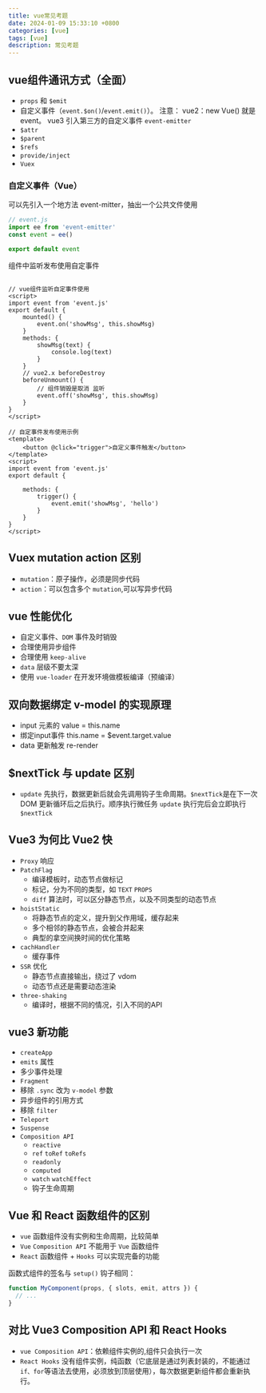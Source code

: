 ```yaml
---
title: vue常见考题
date: 2024-01-09 15:33:10 +0800
categories: [vue]
tags: [vue]
description: 常见考题
---
```


## vue组件通讯方式（全面）
- `props` 和 `$emit`
- 自定义事件（`event.$on()`/`event.emit()`）。 
注意： vue2：new Vue() 就是 event。
vue3  引入第三方的自定义事件 `event-emitter`
- `$attr`
- `$parent`
- `$refs`
- `provide/inject`
- `Vuex`


### 自定义事件（Vue）
可以先引入一个地方法 event-mitter，抽出一个公共文件使用
```js
// event.js
import ee from 'event-emitter'
const event = ee()

export default event

```
组件中监听发布使用自定事件
```vue

// vue组件监听自定事件使用
<script>
import event from 'event.js'
export default {
    mounted() {
        event.on('showMsg', this.showMsg)
    }
    methods: {
        showMsg(text) {
            console.log(text)
        }
    }
    // vue2.x beforeDestroy
    beforeUnmount() {
        // 组件销毁是取消 监听
        event.off('showMsg', this.showMsg)
    }
}
</script>

// 自定事件发布使用示例
<template>
    <button @click="trigger">自定义事件触发</button>
</template>
<script>
import event from 'event.js'
export default {
    
    methods: {
        trigger() {
            event.emit('showMsg', 'hello')
        }
    }
}
</script>
```


## Vuex mutation action 区别
- `mutation`：原子操作，必须是同步代码
- `action`：可以包含多个 `mutation`,可以写异步代码

## vue 性能优化
- 自定义事件、`DOM` 事件及时销毁
- 合理使用异步组件
- 合理使用 `keep-alive`
- `data` 层级不要太深
- 使用 `vue-loader` 在开发环境做模板编译（预编译）

## 双向数据绑定 v-model 的实现原理
- input 元素的 value = this.name
- 绑定input事件 this.name = $event.target.value
- data 更新触发 re-render

## $nextTick 与 update 区别
- `update` 先执行，数据更新后就会先调用钩子生命周期。`$nextTick`是在下一次 DOM 更新循环后之后执行。顺序执行微任务 `update` 执行完后会立即执行 `$nextTick`

## Vue3 为何比 Vue2 快
- `Proxy` 响应
- `PatchFlag`
    - 编译模板时，动态节点做标记
    - 标记，分为不同的类型，如 `TEXT` `PROPS`
    - `diff` 算法时，可以区分静态节点，以及不同类型的动态节点
- `hoistStatic`
    - 将静态节点的定义，提升到父作用域，缓存起来
    - 多个相邻的静态节点，会被合并起来
    - 典型的拿空间换时间的优化策略
- `cachHandler`
    - 缓存事件
- `SSR` 优化
    - 静态节点直接输出，绕过了 vdom
    - 动态节点还是需要动态渲染
- `three-shaking`
    - 编译时，根据不同的情况，引入不同的API

## vue3 新功能
- `createApp`
- `emits` 属性
- 多少事件处理
- `Fragment`
- 移除 `.sync` 改为 `v-model` 参数
- 异步组件的引用方式
- 移除 `filter`
- `Teleport`
- `Suspense`
- `Composition API`
    - `reactive`
    - `ref` `toRef` `toRefs`
    - `readonly`
    - `computed`
    - `watch` `watchEffect`
    - 钩子生命周期

## Vue 和 React 函数组件的区别
- `vue` 函数组件没有实例和生命周期，比较简单
- `Vue` `Composition API` 不能用于 `Vue` 函数组件
- `React` 函数组件 + `Hooks` 可以实现完备的功能

函数式组件的签名与 `setup()` 钩子相同：
```js
function MyComponent(props, { slots, emit, attrs }) {
  // ...
}
```

## 对比 Vue3 Composition API 和 React Hooks
- `vue Composition API`：依赖组件实例的,组件只会执行一次
- `React Hooks` 没有组件实例，纯函数（它底层是通过列表封装的，不能通过 `if、for`等语法去使用，必须放到顶层使用），每次数据更新组件都会重新执行。